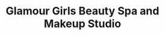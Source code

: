---
title: "Glamour Girls Beauty Spa and Makeup Studio"
url: /karachi/glamour-girls-beauty-spa-and-makeup-studio/
shop: Kosmetik
---